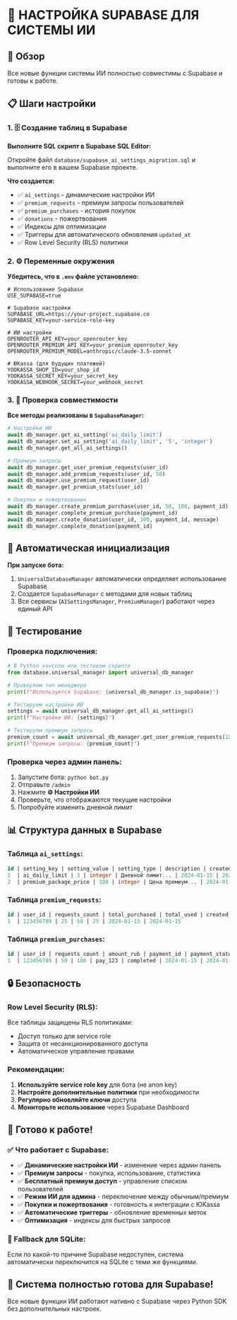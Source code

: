 # 🚀 НАСТРОЙКА SUPABASE ДЛЯ СИСТЕМЫ ИИ

## 🎯 Обзор

Все новые функции системы ИИ полностью совместимы с Supabase и готовы к работе.

## 📋 Шаги настройки

### 1. 🗄️ Создание таблиц в Supabase

**Выполните SQL скрипт в Supabase SQL Editor:**

Откройте файл `database/supabase_ai_settings_migration.sql` и выполните его в вашем Supabase проекте.

**Что создается:**
- ✅ `ai_settings` - динамические настройки ИИ
- ✅ `premium_requests` - премиум запросы пользователей
- ✅ `premium_purchases` - история покупок
- ✅ `donations` - пожертвования
- ✅ Индексы для оптимизации
- ✅ Триггеры для автоматического обновления `updated_at`
- ✅ Row Level Security (RLS) политики

### 2. ⚙️ Переменные окружения

**Убедитесь, что в `.env` файле установлено:**

```env
# Использование Supabase
USE_SUPABASE=true

# Supabase настройки
SUPABASE_URL=https://your-project.supabase.co
SUPABASE_KEY=your-service-role-key

# ИИ настройки
OPENROUTER_API_KEY=your_openrouter_key
OPENROUTER_PREMIUM_API_KEY=your_premium_openrouter_key
OPENROUTER_PREMIUM_MODEL=anthropic/claude-3.5-sonnet

# ЮKassa (для будущих платежей)
YOOKASSA_SHOP_ID=your_shop_id
YOOKASSA_SECRET_KEY=your_secret_key
YOOKASSA_WEBHOOK_SECRET=your_webhook_secret
```

### 3. 🔧 Проверка совместимости

**Все методы реализованы в `SupabaseManager`:**

```python
# Настройки ИИ
await db_manager.get_ai_setting('ai_daily_limit')
await db_manager.set_ai_setting('ai_daily_limit', '5', 'integer')
await db_manager.get_all_ai_settings()

# Премиум запросы
await db_manager.get_user_premium_requests(user_id)
await db_manager.add_premium_requests(user_id, 50)
await db_manager.use_premium_request(user_id)
await db_manager.get_premium_stats(user_id)

# Покупки и пожертвования
await db_manager.create_premium_purchase(user_id, 50, 100, payment_id)
await db_manager.complete_premium_purchase(payment_id)
await db_manager.create_donation(user_id, 100, payment_id, message)
await db_manager.complete_donation(payment_id)
```

## 🔄 Автоматическая инициализация

**При запуске бота:**

1. `UniversalDatabaseManager` автоматически определяет использование Supabase
2. Создается `SupabaseManager` с методами для новых таблиц
3. Все сервисы (`AISettingsManager`, `PremiumManager`) работают через единый API

## 🧪 Тестирование

### Проверка подключения:

```python
# В Python консоли или тестовом скрипте
from database.universal_manager import universal_db_manager

# Проверяем тип менеджера
print(f"Используется Supabase: {universal_db_manager.is_supabase}")

# Тестируем настройки ИИ
settings = await universal_db_manager.get_all_ai_settings()
print(f"Настройки ИИ: {settings}")

# Тестируем премиум запросы
premium_count = await universal_db_manager.get_user_premium_requests(123456789)
print(f"Премиум запросы: {premium_count}")
```

### Проверка через админ панель:

1. Запустите бота: `python bot.py`
2. Отправьте `/admin`
3. Нажмите **⚙️ Настройки ИИ**
4. Проверьте, что отображаются текущие настройки
5. Попробуйте изменить дневной лимит

## 📊 Структура данных в Supabase

### Таблица `ai_settings`:
```sql
id | setting_key | setting_value | setting_type | description | created_at | updated_at
1  | ai_daily_limit | 3 | integer | Дневной лимит... | 2024-01-15 | 2024-01-15
2  | premium_package_price | 100 | integer | Цена премиум... | 2024-01-15 | 2024-01-15
```

### Таблица `premium_requests`:
```sql
id | user_id | requests_count | total_purchased | total_used | created_at | updated_at
1  | 123456789 | 25 | 50 | 25 | 2024-01-15 | 2024-01-15
```

### Таблица `premium_purchases`:
```sql
id | user_id | requests_count | amount_rub | payment_id | payment_status | created_at | completed_at
1  | 123456789 | 50 | 100 | pay_123 | completed | 2024-01-15 | 2024-01-15
```

## 🔒 Безопасность

### Row Level Security (RLS):

Все таблицы защищены RLS политиками:
- Доступ только для service role
- Защита от несанкционированного доступа
- Автоматическое управление правами

### Рекомендации:

1. **Используйте service role key** для бота (не anon key)
2. **Настройте дополнительные политики** при необходимости
3. **Регулярно обновляйте ключи** доступа
4. **Мониторьте использование** через Supabase Dashboard

## 🚀 Готово к работе!

### ✅ Что работает с Supabase:

- ✅ **Динамические настройки ИИ** - изменение через админ панель
- ✅ **Премиум запросы** - покупка, использование, статистика
- ✅ **Бесплатный премиум доступ** - управление списком пользователей
- ✅ **Режим ИИ для админа** - переключение между обычным/премиум
- ✅ **Покупки и пожертвования** - готовность к интеграции с ЮKassa
- ✅ **Автоматические триггеры** - обновление временных меток
- ✅ **Оптимизация** - индексы для быстрых запросов

### 🔄 Fallback для SQLite:

Если по какой-то причине Supabase недоступен, система автоматически переключится на SQLite с теми же функциями.

## 🎯 Система полностью готова для Supabase!

Все новые функции ИИ работают нативно с Supabase через Python SDK без дополнительных настроек.